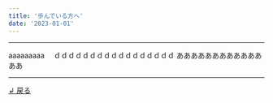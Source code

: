 ```yaml
---
title: '歩んでいる方へ'
date: '2023-01-01'
---
```

***
aaaaaaaaa　
ｄｄｄｄｄｄｄｄｄｄｄｄｄｄｄｄｄ
ああああああああああああああ
***
[ ↲ 戻る ](https://memo-tau.vercel.app/posts/0)
